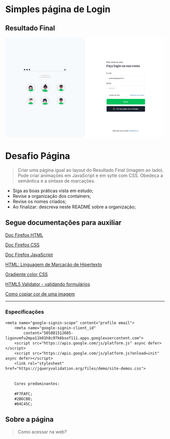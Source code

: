 # Simples página de Login

## Resultado Final

![alt text](layout.png)

# Desafio Página

>Criar uma página igual ao layout do Resultado Final (imagem ao lado).
Pode criar animações em JavaScript e em sytle com CSS.
Obedeça a semântica e a sintaxe de marcações.

- Siga as boas práticas vista em estudo;
- Revise a organização dos containers;
- Revise os nomes criados;
- Ao finalizar: descreva neste README sobre a organização;

## Segue documentações para auxiliar

[Doc Firefox HTML](https://developer.mozilla.org/pt-BR/docs/Web/HTML)

[Doc Firefox CSS](https://developer.mozilla.org/pt-BR/docs/Web/CSS)

[Doc Firefox JavaScript](https://developer.mozilla.org/pt-BR/docs/Web/JavaScript)

[HTML: Linguagem de Marcação de Hipertexto](https://developer.mozilla.org/pt-BR/docs/Web/HTML)

[Gradiente color CSS](https://cssgradient.io/)

[HTML5 Validator - validando formulários](https://www.devmedia.com.br/html5-validator-validando-formularios-com-html5/28785)

[Como copiar cor de uma imagem](https://redketchup.io/color-picker)

------

### Especificações

```
<meta name="google-signin-scope" content="profile email">
    <meta name="google-signin-client_id"
        content="505881512605-ligonvmfu2mpa11k01h8c97k6bsof111.apps.googleusercontent.com">
    <script src="https://apis.google.com/js/platform.js" async defer></script>
    <script src="https://apis.google.com/js/platform.js?onload=init" async defer></script>
    <link rel="stylesheet" href="https://jqueryvalidation.org/files/demo/site-demos.css">


    Cores predominantes:

    #F7FAFC;
    #2B6CB0;
    #04C45C; 

```


## Sobre a página

>Como acessar na web?

